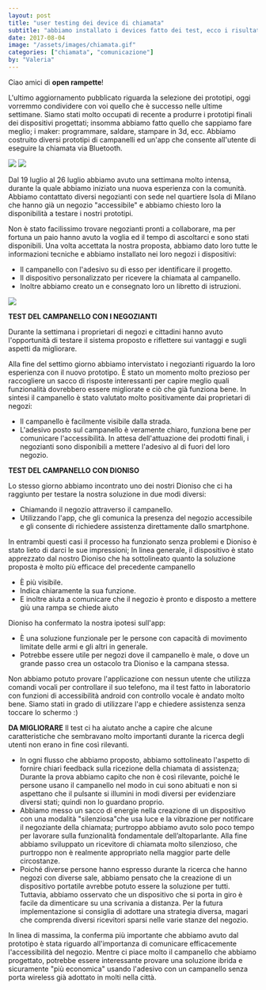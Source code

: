 ```yaml
---
layout: post
title: "user testing dei device di chiamata"
subtitle: "abbiamo installato i devices fatto dei test, ecco i risultati"
date: 2017-08-04
image: "/assets/images/chiamata.gif"
categories: ["chiamata", "comunicazione"]
by: "Valeria"
---
```


Ciao amici di **open rampette**!

L'ultimo aggiornamento pubblicato riguarda la selezione dei prototipi, oggi vorremmo condividere con voi quello che è successo nelle ultime settimane.
Siamo stati molto occupati di recente a produrre i prototipi finali dei dispositivi progettati; insomma abbiamo fatto quello che sappiamo fare meglio; i maker: programmare, saldare, stampare in 3d, ecc. Abbiamo costruito diversi prototipi di campanelli ed un'app che consente all'utente di eseguire la chiamata via Bluetooth.


<img src="https://edgeryders.eu/uploads/default/original/2X/9/998a1f88fa71ccb69605035a5e4e405380097106.jpg" >

<img src="https://edgeryders.eu/uploads/default/original/2X/f/f2e3cff9952724a77b029a7b71514a8d6034ed93.jpg" >

Dal 19 luglio al 26 luglio abbiamo avuto una settimana molto intensa, durante la quale abbiamo iniziato una nuova esperienza con la comunità. Abbiamo contattato diversi negozianti con sede nel quartiere Isola di Milano che hanno già un negozio "accessibile" e abbiamo chiesto loro la disponibilità a testare i nostri prototipi.

Non è stato facilissimo trovare negozianti pronti a collaborare, ma per fortuna un paio hanno avuto la voglia ed il tempo di ascoltarci e sono stati disponibili. Una volta accettata la nostra proposta, abbiamo dato loro tutte le informazioni tecniche e abbiamo installato nei loro negozi i dispositivi:

- Il campanello con l'adesivo su di esso per identificare il progetto.
- Il dispositivo personalizzato per ricevere la chiamata al campanello.
- Inoltre abbiamo creato un e consegnato loro un libretto di istruzioni.


<img src="https://edgeryders.eu/uploads/default/original/2X/c/c30b14acb87b676a8ce474df6ddf7df710f2d372.png">

**TEST DEL CAMPANELLO CON I NEGOZIANTI**

Durante la settimana i proprietari di negozi e cittadini hanno avuto l'opportunità di testare il sistema proposto e riflettere sui vantaggi e sugli aspetti da migliorare.

Alla fine del settimo giorno abbiamo intervistato i negozianti riguardo la loro esperienza con il nuovo prototipo. È stato un momento molto prezioso per raccogliere un sacco di risposte interessanti per capire meglio quali funzionalità dovrebbero essere migliorate e ciò che già funziona bene.
In sintesi il campanello è stato valutato molto positivamente dai proprietari di negozi:

- Il campanello è facilmente visibile dalla strada.
- L'adesivo posto sul campanello è veramente chiaro, funziona bene per comunicare l'accessibilità. In attesa dell'attuazione dei prodotti finali, i negozianti sono disponibili a mettere l'adesivo al di fuori del loro negozio.


**TEST DEL CAMPANELLO CON DIONISO**

Lo stesso giorno abbiamo incontrato uno dei nostri Dioniso che ci ha raggiunto per testare la nostra soluzione in due modi diversi:

- Chiamando il negozio attraverso il campanello.
- Utilizzando l'app, che gli comunica la presenza del negozio accessibile e gli consente di richiedere assistenza direttamente dallo smartphone.

In entrambi questi casi il processo ha funzionato senza problemi e Dioniso è stato lieto di darci le sue impressioni; In linea generale, il dispositivo è stato apprezzato dal nostro Dioniso che ha sottolineato quanto la soluzione proposta è molto più efficace del precedente campanello

- È più visibile.
- Indica chiaramente la sua funzione.
- E inoltre aiuta a comunicare che il negozio è pronto e disposto a mettere giù una rampa se chiede aiuto

Dioniso ha confermato la nostra ipotesi sull'app:
- È una soluzione funzionale per le persone con capacità di movimento limitate delle armi e gli altri in generale.
- Potrebbe essere utile per negozi dove il campanello è male, o dove un grande passo crea un ostacolo tra Dioniso e la campana stessa.

Non abbiamo potuto provare l'applicazione con nessun utente che utilizza comandi vocali per controllare il suo telefono, ma il test fatto in laboratorio con funzioni di accessibilità android con controllo vocale è andato molto bene. Siamo stati in grado di utilizzare l'app e chiedere assistenza senza toccare lo schermo :)

**DA MIGLIORARE**
Il test ci ha aiutato anche a capire che alcune caratteristiche che sembravano molto importanti durante la ricerca degli utenti non erano in fine così rilevanti.
- In ogni flusso che abbiamo proposto, abbiamo sottolineato l'aspetto di fornire chiari feedback sulla ricezione della chiamata di assistenza; Durante la prova abbiamo capito che non è così rilevante, poiché le persone usano il campanello nel modo in cui sono abituati e non si aspettano che il pulsante si illumini in modi diversi per evidenziare diversi stati; quindi non lo guardano proprio.
- Abbiamo messo un sacco di energie nella creazione di un dispositivo con una modalità "silenziosa"che usa luce e la vibrazione per notificare il negoziante della chiamata; purtroppo abbiamo avuto solo poco tempo per lavorare sulla funzionalità fondamentale dell’altoparlante. Alla fine abbiamo sviluppato un ricevitore di chiamata molto silenzioso, che purtroppo non è realmente appropriato nella maggior parte delle circostanze.
- Poiché diverse persone hanno espresso durante la ricerca che hanno negozi con diverse sale, abbiamo pensato che la creazione di un dispositivo portatile avrebbe potuto essere la soluzione per tutti. Tuttavia, abbiamo osservato che un dispositivo che si porta in giro è facile da dimenticare su una scrivania a distanza. Per la futura implementazione si consiglia di adottare una strategia diversa, magari che comprenda diversi ricevitori sparsi nelle varie stanze del negozio.

In linea di massima, la conferma più importante che abbiamo avuto dal prototipo è stata riguardo all'importanza di comunicare efficacemente l'accessibilità del negozio.
Mentre ci piace molto il campanello che abbiamo progettato, potrebbe essere interessante provare una soluzione ibrida e sicuramente "più economica" usando l'adesivo con un campanello senza porta wireless già adottato in molti nella città.

